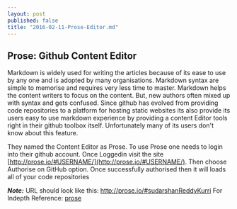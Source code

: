 ```yaml
---
layout: post
published: false
title: "2016-02-11-Prose-Editor.md"
---
```


## **Prose: Github Content Editor**

Markdown is widely used for writing the articles because of its ease to use by any one and is adopted by many organisations. Markdown syntax are simple to memorise and requires very less time to master. Markdown helps the content writers to focus on the content. But, new authors often mixed up with syntax and gets confused. Since github has evolved from providing code repositories to a platform for hosting static  websites its also provide its users easy to use markdown experience by providing a content Editor tools right in their github toolbox itself. Unfortunately many of its users don't know about this feature.

They named the Content Editor as Prose. To use Prose one needs to login into their github account. Once Loggedin visit the site [http://prose.io/#USERNAME/](http://prose.io/#USERNAME/). Then choose Authorise on GitHub option. Once successfully authorised then it will loads all of your code repositories 

_**Note:**_  URL should look like this: http://prose.io/#sudarshanReddyKurri 
For Indepth Reference: [prose](https://github.com/prose/prose/wiki/Getting-Started) 
 
